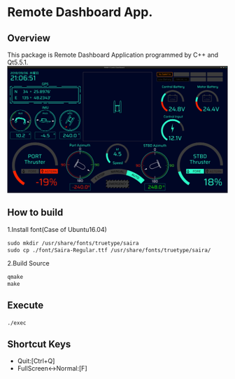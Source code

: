 Remote Dashboard App.
====

## Overview
This package is Remote Dashboard Application programmed by C++ and Qt5.5.1.
![Fig](/fig/screenshot.png)

## How to build
1.Install font(Case of Ubuntu16.04)  
```
sudo mkdir /usr/share/fonts/truetype/saira
sudo cp ./font/Saira-Regular.ttf /usr/share/fonts/truetype/saira/
```

2.Build Source  
```
qmake
make
```

## Execute
`./exec`

## Shortcut Keys
* Quit:[Ctrl+Q]
* FullScreen<->Normal:[F]



